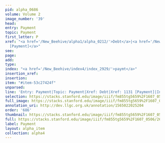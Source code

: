 ```yaml
---
pid: alpha_0686
volume: Volume 2
image_number: '39'
head: 
entry: Payment
topic: Payment
first_letter: P
xref: "<a href='/New_Beehive/alpha1/alpha_0212/'>Debt</a>|<a href='/New_Beehive/toc/toc2_220/'>1131
  [Payment]</a>"
see: 
page: 
add: 
type: 
index: "<a href='/New_Beehive/index4/index_2929/'>paymt</a>"
insertion_xref: 
insertion: 
item: "#item-53c27424f"
unparsed: 
line: 'Entry: Payment|Topic: Payment|Xref: Debt|Xref: 1131 [Payment]|Index: paymt|#item-53c27424f'
selection: https://stacks.stanford.edu/image/iiif/fm855tg5659%2F1607_0506/260,2316,3083,351/full/0/default.jpg
full_image: https://stacks.stanford.edu/image/iiif/fm855tg5659%2F1607_0506/full/full/0/default.jpg
annotation_uri: http://dev.llgc.org.uk/annotation/1565022025204
order: '686'
thumbnail: https://stacks.stanford.edu/image/iiif/fm855tg5659%2F1607_0506/260,2316,600,180/250,/0/default.jpg
full: https://stacks.stanford.edu/image/iiif/fm855tg5659%2F1607_0506/260,2316,3083,351/full/0/default.jpg
label: Payment
layout: alpha_item
collection: alpha4
---
```

